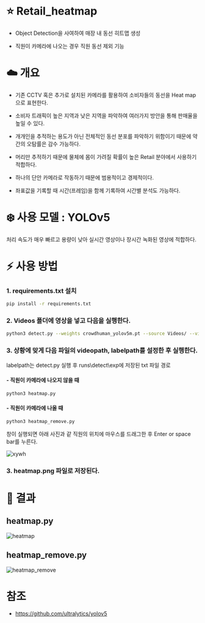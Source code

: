 # ⭐ Retail_heatmap

- Object Detection을 사여하여 매장 내 동선 히트맵 생성

- 직원이 카메라에 나오는 경우 직원 동선 제외 기능

# :cloud: 개요

- 기존 CCTV 혹은 추가로 설치된 카메라를 활용하여 소비자들의 동선을 Heat map으로 표현한다.

- 소비자 트래픽이 높은 지역과 낮은 지역을 파악하여 여러가지 방안을 통해 판매율을 높일 수 있다.

- 개개인을 추적하는 용도가 아닌 전체적인 동선 분포를 파악하기 위함이기 때문에 약간의 오탐률은 감수 가능하다.

- 머리만 추적하기 때문에 물체에 몸이 가려질 확률이 높은 Retail 분야에서 사용하기 적합하다.

- 하나의 단안 카메라로 작동하기 때문에 범용적이고 경제적이다.

- 좌표값을 기록할 때 시간(프레임)을 함께 기록하여 시간별 분석도 가능하다.

# :snowflake: 사용 모델 : YOLOv5

처리 속도가 매우 빠르고 용량이 낮아 실시간 영상이나 장시간 녹화된 영상에 적합하다.

# :zap: 사용 방법

### 1. requirements.txt 설치

```bash
pip install -r requirements.txt
```

### 2. Videos 폴더에 영상을 넣고 다음을 실행한다.

```bash
python3 detect.py --weights crowdhuman_yolov5m.pt --source Videos/ --view-img  --heads
```

### 3. 상황에 맞게 다음 파일의 videopath, labelpath를 설정한 후 실행한다. 
labelpath는 detect.py 실행 후 runs\detect\exp에 저장된 txt 파일 경로


#### - 직원이 카메라에 나오지 않을 때
```bash
python3 heatmap.py
```

#### - 직원이 카메라에 나올 때
```bash
python3 heatmap_remove.py
```
창이 실행되면 아래 사진과 같 직원의 위치에 마우스를 드래그한 후 Enter or space bar를 누른다.

![xywh](https://user-images.githubusercontent.com/75363285/206894532-78a7b4f8-5c7d-461a-99a6-89020c3d2a9e.png)


### 3. heatmap.png 파일로 저장된다.


# 🌟 결과 

## heatmap.py
![heatmap](https://user-images.githubusercontent.com/75363285/206843855-339b2816-62c0-41b1-9390-fe2c816dc43c.png)

## heatmap_remove.py
![heatmap_remove](https://user-images.githubusercontent.com/75363285/206894664-371db902-dc09-426b-bdd5-e422024bc4db.png)


# 참조
- https://github.com/ultralytics/yolov5
